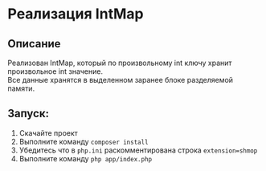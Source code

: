 # Реализация IntMap

## Описание
Реализован IntMap, который по произвольному int ключу хранит произвольное int значение. <br/>
Все данные хранятся в выделенном заранее блоке разделяемой памяти.

## Запуск:
1. Скачайте проект
2. Выполните команду `composer install`
3. Убедитесь что в `php.ini` раскомментирована  строка `extension=shmop`
4. Выполните команду `php app/index.php`